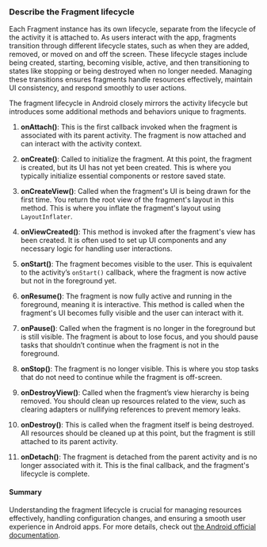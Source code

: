 ### Describe the Fragment lifecycle

Each Fragment instance has its own lifecycle, separate from the lifecycle of the activity it is attached to. As users interact with the app, fragments transition through different lifecycle states, such as when they are added, removed, or moved on and off the screen. These lifecycle stages include being created, starting, becoming visible, active, and then transitioning to states like stopping or being destroyed when no longer needed. Managing these transitions ensures fragments handle resources effectively, maintain UI consistency, and respond smoothly to user actions.

The fragment lifecycle in Android closely mirrors the activity lifecycle but introduces some additional methods and behaviors unique to fragments.

1. **onAttach()**: This is the first callback invoked when the fragment is associated with its parent activity. The fragment is now attached and can interact with the activity context.

2. **onCreate()**: Called to initialize the fragment. At this point, the fragment is created, but its UI has not yet been created. This is where you typically initialize essential components or restore saved state.

3. **onCreateView()**: Called when the fragment's UI is being drawn for the first time. You return the root view of the fragment's layout in this method. This is where you inflate the fragment's layout using `LayoutInflater`.

4. **onViewCreated()**: This method is invoked after the fragment's view has been created. It is often used to set up UI components and any necessary logic for handling user interactions.

5. **onStart()**: The fragment becomes visible to the user. This is equivalent to the activity’s `onStart()` callback, where the fragment is now active but not in the foreground yet.

6. **onResume()**: The fragment is now fully active and running in the foreground, meaning it is interactive. This method is called when the fragment's UI becomes fully visible and the user can interact with it.

7. **onPause()**: Called when the fragment is no longer in the foreground but is still visible. The fragment is about to lose focus, and you should pause tasks that shouldn’t continue when the fragment is not in the foreground.

8. **onStop()**: The fragment is no longer visible. This is where you stop tasks that do not need to continue while the fragment is off-screen.

9. **onDestroyView()**: Called when the fragment’s view hierarchy is being removed. You should clean up resources related to the view, such as clearing adapters or nullifying references to prevent memory leaks.

10. **onDestroy()**: This is called when the fragment itself is being destroyed. All resources should be cleaned up at this point, but the fragment is still attached to its parent activity.

11. **onDetach()**: The fragment is detached from the parent activity and is no longer associated with it. This is the final callback, and the fragment's lifecycle is complete.

#### Summary

Understanding the fragment lifecycle is crucial for managing resources effectively, handling configuration changes, and ensuring a smooth user experience in Android apps. For more details, check out [the Android official documentation](https://developer.android.com/guide/fragments/lifecycle).